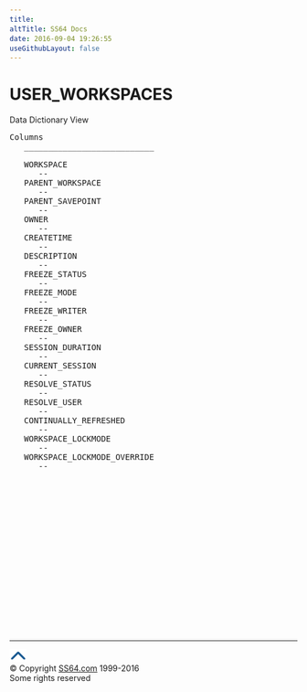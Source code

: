 ```yaml
---
title:
altTitle: SS64 Docs
date: 2016-09-04 19:26:55
useGithubLayout: false
---
```

<!-- #BeginLibraryItem "/Library/head_orad.lbi" --><!-- #EndLibraryItem --><h1>USER_WORKSPACES </h1><p> Data Dictionary View </p> 
 
<pre>Columns
   ___________________________
 
   WORKSPACE
      --
   PARENT_WORKSPACE
      --
   PARENT_SAVEPOINT
      --
   OWNER
      --
   CREATETIME
      --
   DESCRIPTION
      --
   FREEZE_STATUS
      --
   FREEZE_MODE
      --
   FREEZE_WRITER
      --
   FREEZE_OWNER
      --
   SESSION_DURATION
      --
   CURRENT_SESSION
      --
   RESOLVE_STATUS
      --
   RESOLVE_USER
      --
   CONTINUALLY_REFRESHED
      --
   WORKSPACE_LOCKMODE
      --
   WORKSPACE_LOCKMODE_OVERRIDE
      --

</pre><!-- #BeginLibraryItem "/Library/foot_orad.lbi" --><p><script async="" src="//pagead2.googlesyndication.com/pagead/js/adsbygoogle.js"></script>
<!-- oracle-footer -->
<ins class="adsbygoogle" style="display:inline-block;width:300px;height:250px" data-ad-client="ca-pub-6140977852749469" data-ad-slot="4275490898"></ins>
<script>
(adsbygoogle = window.adsbygoogle || []).push({});
</script></p>
<hr>
<div id="bl" class="footer"><a href="#"><img src="../images/top.png" width="30" height="22" alt="Back to the Top"></a></div>
<div id="br" class="footer, tagline">© Copyright <a href="http://ss64.com/">SS64.com</a> 1999-2016<br>
Some rights reserved</div>
<!-- #EndLibraryItem -->

